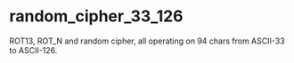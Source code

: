 # random_cipher_33_126
ROT13, ROT_N and random cipher, all operating on 94 chars from ASCII-33 to ASCII-126.
